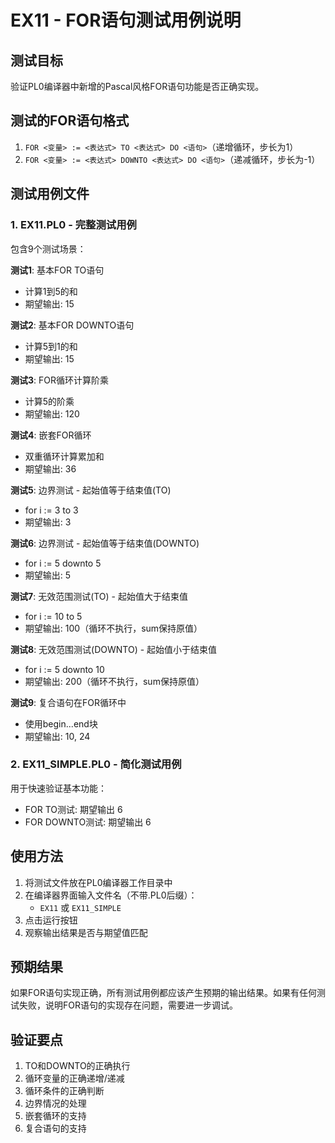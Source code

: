 # EX11 - FOR语句测试用例说明

## 测试目标

验证PL0编译器中新增的Pascal风格FOR语句功能是否正确实现。

## 测试的FOR语句格式

1. `FOR <变量> := <表达式> TO <表达式> DO <语句>`（递增循环，步长为1）
2. `FOR <变量> := <表达式> DOWNTO <表达式> DO <语句>`（递减循环，步长为-1）

## 测试用例文件

### 1. EX11.PL0 - 完整测试用例

包含9个测试场景：

**测试1**: 基本FOR TO语句

- 计算1到5的和
- 期望输出: 15

**测试2**: 基本FOR DOWNTO语句

- 计算5到1的和
- 期望输出: 15

**测试3**: FOR循环计算阶乘

- 计算5的阶乘
- 期望输出: 120

**测试4**: 嵌套FOR循环

- 双重循环计算累加和
- 期望输出: 36

**测试5**: 边界测试 - 起始值等于结束值(TO)

- for i := 3 to 3
- 期望输出: 3

**测试6**: 边界测试 - 起始值等于结束值(DOWNTO)

- for i := 5 downto 5
- 期望输出: 5

**测试7**: 无效范围测试(TO) - 起始值大于结束值

- for i := 10 to 5
- 期望输出: 100（循环不执行，sum保持原值）

**测试8**: 无效范围测试(DOWNTO) - 起始值小于结束值

- for i := 5 downto 10
- 期望输出: 200（循环不执行，sum保持原值）

**测试9**: 复合语句在FOR循环中

- 使用begin...end块
- 期望输出: 10, 24

### 2. EX11_SIMPLE.PL0 - 简化测试用例

用于快速验证基本功能：

- FOR TO测试: 期望输出 6
- FOR DOWNTO测试: 期望输出 6

## 使用方法

1. 将测试文件放在PL0编译器工作目录中
2. 在编译器界面输入文件名（不带.PL0后缀）：
    - `EX11` 或 `EX11_SIMPLE`
3. 点击运行按钮
4. 观察输出结果是否与期望值匹配

## 预期结果

如果FOR语句实现正确，所有测试用例都应该产生预期的输出结果。如果有任何测试失败，说明FOR语句的实现存在问题，需要进一步调试。

## 验证要点

1. TO和DOWNTO的正确执行
2. 循环变量的正确递增/递减
3. 循环条件的正确判断
4. 边界情况的处理
5. 嵌套循环的支持
6. 复合语句的支持
